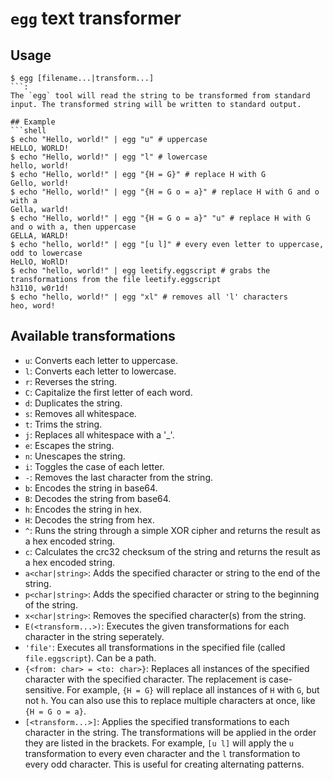 # `egg` text transformer
## Usage
```shell
$ egg [filename...|transform...]
```: 
The `egg` tool will read the string to be transformed from standard input. The transformed string will be written to standard output.

## Example
```shell
$ echo "Hello, world!" | egg "u" # uppercase
HELLO, WORLD!
$ echo "Hello, world!" | egg "l" # lowercase
hello, world!
$ echo "Hello, world!" | egg "{H = G}" # replace H with G
Gello, world!
$ echo "Hello, world!" | egg "{H = G o = a}" # replace H with G and o with a
Gella, warld!
$ echo "Hello, world!" | egg "{H = G o = a}" "u" # replace H with G and o with a, then uppercase
GELLA, WARLD!
$ echo "hello, world!" | egg "[u l]" # every even letter to uppercase, odd to lowercase
HeLlO, WoRlD!
$ echo "hello, world!" | egg leetify.eggscript # grabs the transformations from the file leetify.eggscript
h3110, w0r1d!
$ echo "hello, world!" | egg "xl" # removes all 'l' characters
heo, word!
```
## Available transformations
- `u`: Converts each letter to uppercase.
- `l`: Converts each letter to lowercase.
- `r`: Reverses the string.
- `C`: Capitalize the first letter of each word.
- `d`: Duplicates the string.
- `s`: Removes all whitespace.
- `t`: Trims the string.
- `j`: Replaces all whitespace with a '_'.
- `e`: Escapes the string.
- `n`: Unescapes the string.
- `i`: Toggles the case of each letter.
- `-`: Removes the last character from the string.
- `b`: Encodes the string in base64.
- `B`: Decodes the string from base64.
- `h`: Encodes the string in hex.
- `H`: Decodes the string from hex.
- `^`: Runs the string through a simple XOR cipher and returns the result as a hex encoded string.
- `c`: Calculates the crc32 checksum of the string and returns the result as a hex encoded string.
- `a<char|string>`: Adds the specified character or string to the end of the string.
- `p<char|string>`: Adds the specified character or string to the beginning of the string.
- `x<char|string>`: Removes the specified character(s) from the string.
- `E(<transform...>)`: Executes the given transformations for each character in the string seperately.
- `'file'`: Executes all transformations in the specified file (called `file.eggscript`). Can be a path.
- `{<from: char> = <to: char>}`: Replaces all instances of the specified character with the specified character. The replacement is case-sensitive. For example, `{H = G}` will replace all instances of `H` with `G`, but not `h`. You can also use this to replace multiple characters at once, like `{H = G o = a}`.
- `[<transform...>]`: Applies the specified transformations to each character in the string. The transformations will be applied in the order they are listed in the brackets. For example, `[u l]` will apply the `u` transformation to every even character and the `l` transformation to every odd character. This is useful for creating alternating patterns.

